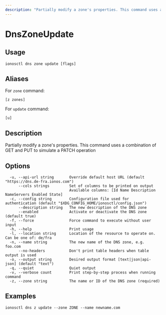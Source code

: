 ```yaml
---
description: "Partially modify a zone's properties. This command uses a combination of GET and PUT to simulate a PATCH operation"
---
```


# DnsZoneUpdate

## Usage

```text
ionosctl dns zone update [flags]
```

## Aliases

For `zone` command:

```text
[z zones]
```

For `update` command:

```text
[u]
```

## Description

Partially modify a zone's properties. This command uses a combination of GET and PUT to simulate a PATCH operation

## Options

```text
  -u, --api-url string       Override default host URL (default "https://dns.de-fra.ionos.com")
      --cols strings         Set of columns to be printed on output 
                             Available columns: [Id Name Description NameServers Enabled State]
  -c, --config string        Configuration file used for authentication (default "$XDG_CONFIG_HOME/ionosctl/config.json")
      --description string   The new description of the DNS zone
      --enabled              Activate or deactivate the DNS zone (default true)
  -f, --force                Force command to execute without user input
  -h, --help                 Print usage
  -l, --location string      Location of the resource to operate on. Can be one of: de/fra
  -n, --name string          The new name of the DNS zone, e.g. foo.com
      --no-headers           Don't print table headers when table output is used
  -o, --output string        Desired output format [text|json|api-json] (default "text")
  -q, --quiet                Quiet output
  -v, --verbose count        Print step-by-step process when running command
  -z, --zone string          The name or ID of the DNS zone (required)
```

## Examples

```text
ionosctl dns z update --zone ZONE --name newname.com
```

